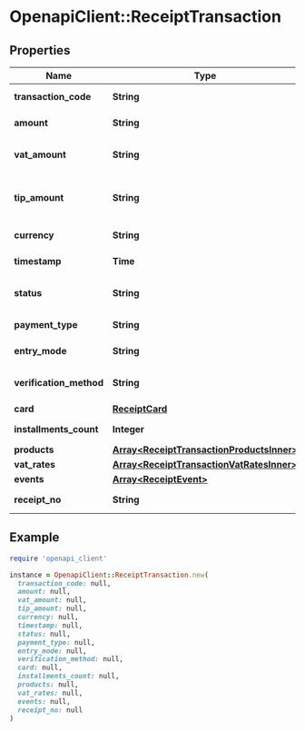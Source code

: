 # OpenapiClient::ReceiptTransaction

## Properties

| Name | Type | Description | Notes |
| ---- | ---- | ----------- | ----- |
| **transaction_code** | **String** | Transaction code. | [optional] |
| **amount** | **String** | Transaction amount. | [optional] |
| **vat_amount** | **String** | Transaction VAT amount. | [optional] |
| **tip_amount** | **String** | Tip amount (included in transaction amount). | [optional] |
| **currency** | **String** | Transaction currency. | [optional] |
| **timestamp** | **Time** | Time created at. | [optional] |
| **status** | **String** | Transaction processing status. | [optional] |
| **payment_type** | **String** | Transaction type. | [optional] |
| **entry_mode** | **String** | Transaction entry mode. | [optional] |
| **verification_method** | **String** | Cardholder verification method. | [optional] |
| **card** | [**ReceiptCard**](ReceiptCard.md) |  | [optional] |
| **installments_count** | **Integer** | Number of installments. | [optional] |
| **products** | [**Array&lt;ReceiptTransactionProductsInner&gt;**](ReceiptTransactionProductsInner.md) | Products | [optional] |
| **vat_rates** | [**Array&lt;ReceiptTransactionVatRatesInner&gt;**](ReceiptTransactionVatRatesInner.md) | Vat rates. | [optional] |
| **events** | [**Array&lt;ReceiptEvent&gt;**](ReceiptEvent.md) | Events | [optional] |
| **receipt_no** | **String** | Receipt number | [optional] |

## Example

```ruby
require 'openapi_client'

instance = OpenapiClient::ReceiptTransaction.new(
  transaction_code: null,
  amount: null,
  vat_amount: null,
  tip_amount: null,
  currency: null,
  timestamp: null,
  status: null,
  payment_type: null,
  entry_mode: null,
  verification_method: null,
  card: null,
  installments_count: null,
  products: null,
  vat_rates: null,
  events: null,
  receipt_no: null
)
```

